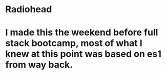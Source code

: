 # Radiohead 
# 
# I made this the weekend before full stack bootcamp, most of what I knew at this point was based on es1 from way back. 
